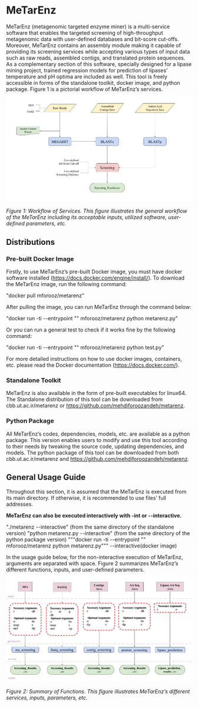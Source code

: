 # MeTarEnz

MeTarEnz (metagenomic targeted enzyme miner) is a multi-service software that enables the targeted screening of high-throughput metagenomic data with user-defined databases and bit-score cut-offs. Moreover, MeTarEnz contains an assembly module making it capable of providing its screening services while accepting various types of input data such as raw reads, assembled contigs, and translated protein sequences. As a complementary section of this software, specially designed for a lipase mining project, trained regression models for prediction of lipases’ temperature and pH optima are included as well. This tool is freely accessible in forms of the standalone toolkit, docker image, and python package. Figure 1 is a pictorial workflow of MeTarEnz’s services.

![alt text](https://github.com/mehdiforoozandeh/MeTarEnz/blob/master/Workflow.jpg?raw=true)

*Figure 1: Workflow of Services. This figure illustrates the general workflow of the MeTarEnz including its acceptable inputs, utilized software, user-defined parameters, etc.*

## Distributions

### Pre-built Docker Image

Firstly, to use MeTarEnz’s pre-built Docker image, you must have docker software installed (https://docs.docker.com/engine/install/). 
To download the MeTarEnz image, run the following command:

"docker pull mforooz/metarenz"

After pulling the image, you can run MeTarEnz through the command below:

"docker run -ti --entrypoint "" mforooz/metarenz python metarenz.py"

Or you can run a general test to check if it works fine by the following command:

"docker run -ti --entrypoint "" mforooz/metarenz python test.py"

For more detailed instructions on how to use docker images, containers, etc. please read the Docker documentation (https://docs.docker.com/).				

### Standalone Toolkit
MeTarEnz is also available in the form of pre-built executables for linux64. The Standalone distribution of this tool can be downloaded from cbb.ut.ac.ir/metarenz or https://github.com/mehdiforoozandeh/metarenz. 

### Python Package
All MeTarEnz’s codes, dependencies, models, etc. are available as a python package. This version enables users to modify and use this tool according to their needs by tweaking the source code, updating dependencies, and models. The python package of this tool can be downloaded from both cbb.ut.ac.ir/metarenz and https://github.com/mehdiforoozandeh/metarenz. 


## General Usage Guide	
Throughout this section, it is assumed that the MeTarEnz is executed from its main directory. If otherwise, it is recommended to use files’ full addresses. 

**MeTarEnz can also be executed interactively with -int or --interactive.**


"./metarenz --interactive" (from the same directory of the standalone version)
"python metarenz.py --interactive" (from the same directory of the python package version)
"""docker run -ti --entrypoint "" mforooz/metarenz python metarenz.py"""  --interactive(docker image)


In the usage guide below, for the non-interactive execution of MeTarEnz, arguments are separated with space. Figure 2 summarizes MeTarEnz’s different functions, inputs, and user-defined parameters. 

![alt text](https://github.com/mehdiforoozandeh/MeTarEnz/blob/master/Graphical%20Help.jpg?raw=true)

*Figure 2: Summary of Functions. This figure illustrates MeTarEnz’s different services, inputs, parameters, etc.*
